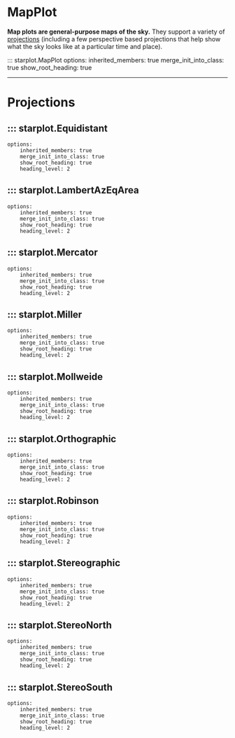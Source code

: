 <h1>MapPlot</h1>

**Map plots are general-purpose maps of the sky.** They support a variety of [projections](#map-projections) (including a few perspective based projections that help show what the sky looks like at a particular time and place).

::: starplot.MapPlot
    options:
        inherited_members: true
        merge_init_into_class: true
        show_root_heading: true

---

# Projections

## ::: starplot.Equidistant
    options:
        inherited_members: true
        merge_init_into_class: true
        show_root_heading: true
        heading_level: 2

## ::: starplot.LambertAzEqArea
    options:
        inherited_members: true
        merge_init_into_class: true
        show_root_heading: true
        heading_level: 2

## ::: starplot.Mercator
    options:
        inherited_members: true
        merge_init_into_class: true
        show_root_heading: true
        heading_level: 2

## ::: starplot.Miller
    options:
        inherited_members: true
        merge_init_into_class: true
        show_root_heading: true
        heading_level: 2

## ::: starplot.Mollweide
    options:
        inherited_members: true
        merge_init_into_class: true
        show_root_heading: true
        heading_level: 2

## ::: starplot.Orthographic
    options:
        inherited_members: true
        merge_init_into_class: true
        show_root_heading: true
        heading_level: 2

## ::: starplot.Robinson
    options:
        inherited_members: true
        merge_init_into_class: true
        show_root_heading: true
        heading_level: 2

## ::: starplot.Stereographic
    options:
        inherited_members: true
        merge_init_into_class: true
        show_root_heading: true
        heading_level: 2

## ::: starplot.StereoNorth
    options:
        inherited_members: true
        merge_init_into_class: true
        show_root_heading: true
        heading_level: 2

## ::: starplot.StereoSouth
    options:
        inherited_members: true
        merge_init_into_class: true
        show_root_heading: true
        heading_level: 2


